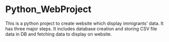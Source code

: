 # Python_WebProject
This is a python project to create website which display immigrants' data. It has three major steps. It includes database creation and storing CSV file data in DB and fetching data to display on website. 
